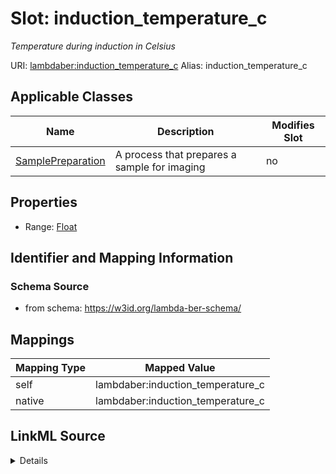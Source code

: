 

# Slot: induction_temperature_c 


_Temperature during induction in Celsius_





URI: [lambdaber:induction_temperature_c](https://w3id.org/lambda-ber-schema/induction_temperature_c)
Alias: induction_temperature_c

<!-- no inheritance hierarchy -->





## Applicable Classes

| Name | Description | Modifies Slot |
| --- | --- | --- |
| [SamplePreparation](SamplePreparation.md) | A process that prepares a sample for imaging |  no  |






## Properties

* Range: [Float](Float.md)




## Identifier and Mapping Information






### Schema Source


* from schema: https://w3id.org/lambda-ber-schema/




## Mappings

| Mapping Type | Mapped Value |
| ---  | ---  |
| self | lambdaber:induction_temperature_c |
| native | lambdaber:induction_temperature_c |




## LinkML Source

<details>
```yaml
name: induction_temperature_c
description: Temperature during induction in Celsius
from_schema: https://w3id.org/lambda-ber-schema/
rank: 1000
alias: induction_temperature_c
owner: SamplePreparation
domain_of:
- SamplePreparation
range: float

```
</details>
